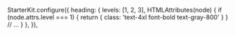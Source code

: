 StarterKit.configure({
  heading: {
    levels: [1, 2, 3],
    HTMLAttributes(node) {
      if (node.attrs.level === 1) {
        return {
          class: 'text-4xl font-bold text-gray-800'
        }
      }
      // ...
    }
  },
}),
